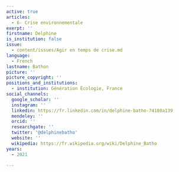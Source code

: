 ```yaml
---
active: true
articles:
  - 6- Crise environnementale
exerpt: ''
firstname: Delphine
is_institution: false
issue:
  - content/issues/Agir en temps de crise.md
language:
  - French
lastname: Bathon
picture: ''
picture_copyright: ''
positions_and_institutions:
  - institution: Génération Écologie, France
social_channels:
  google_scholar: ''
  instagram: ''
  linkedin: https://fr.linkedin.com/in/delphine-batho-74180a139
  mendeley: ''
  orcid: ''
  researchgate: ''
  twitter: '@delphinebatho'
  website: ''
  wikipedia: https://fr.wikipedia.org/wiki/Delphine_Batho
years:
  - 2021

---
```

